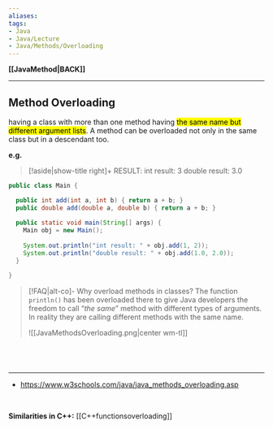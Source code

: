 ```yaml
---
aliases:
tags:
- Java
- Java/Lecture
- Java/Methods/Overloading
---
```

**[[JavaMethod|BACK]]**

---
## Method Overloading
having a class with more than one method having <mark class="hltr-lightgreen">the same name but different argument lists</mark>. A method can be overloaded not only in the same class but in a descendant too.

**e.g.**
>[!aside|show-title right]+ RESULT:
> int result: 3
> double result: 3.0

```java
public class Main {

  public int add(int a, int b) { return a + b; }
  public double add(double a, double b) { return a + b; }
  
  public static void main(String[] args) {
    Main obj = new Main();
    
    System.out.println("int result: " + obj.add(1, 2));
    System.out.println("double result: " + obj.add(1.0, 2.0));
  }

}
```

>[!FAQ|alt-co]- Why overload methods in classes?
> The function `println()` has been overloaded there to give Java developers the freedom to call “*the same*” method with different types of arguments. In reality they are calling different methods with the same name.
> 
> ![[JavaMethodsOverloading.png|center wm-tl]]

<br>

# 
---
- https://www.w3schools.com/java/java_methods_overloading.asp

<br>

**Similarities in C++:** [[C++functionsoverloading]]